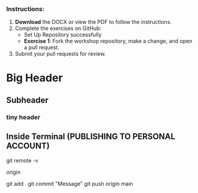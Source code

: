 ### Instructions:
1. **Download** the DOCX or view the PDF to follow the instructions.
2. Complete the exercises on GitHub:
   - Set Up Repository successfully 
   - **Exercise 1**: Fork the workshop repository, make a change, and open a pull request.
4. Submit your pull requests for review.

# Big Header
## Subheader
### tiny header

## Inside Terminal (PUBLISHING TO PERSONAL ACCOUNT)
git remote -v

origin <url of github profile>

git add .
git commit "Message"
git push origin main

